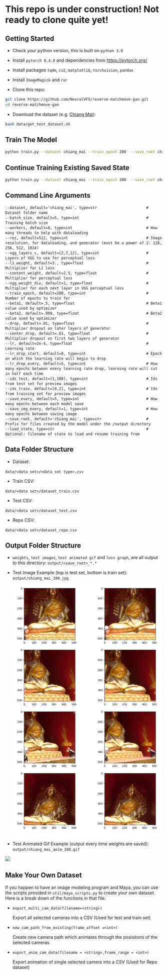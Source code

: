 
# This repo is under construction! Not ready to clone quite yet!


## Getting Started
- Check your python version, this is built on `python 3.6`
- Install `pytorch 0.4.0` and dependencies from https://pytorch.org/
- Install packages `tqdm`, `cv2`, `matplotlib`, `torchvision`, `pandas`
- Install `ImageMagick` and `rar`

- Clone this repo:
```bash
git clone https://github.com/NeuralVFX/reverse-matchmove-gan.git
cd reverse-matchmove-gan
```
- Download the dataset (e.g. [Chiang Mai](http://neuralvfx.com/datasets/reverse_matchmove/chiang_mai.rar)):
```bash
bash data/get_test_dataset.sh
```

## Train The Model
```bash
python train.py --dataset chiang_mai --train_epoch 200  --save_root chiang_mai
```

## Continue Training Existing Saved State
```bash
python train.py --dataset chiang_mai --train_epoch 200  --save_root chiang_mai --load_state output/chiang_mai_3.json
```

## Command Line Arguments
```
--dataset, default='chiang_mai', type=str                      # Dataset folder name
--batch_size, default=5, type=int                              # Training batch size
--workers, default=8, type=int                                 # How many threads to help with dataloading
--res, default=512, type=int                                   # Image resolution, for dataloading, and generator (must be a power of 2: 128, 256, 512, 1024)
--vgg_layers_c, default=[2,7,12], type=int                     # Layers of VGG to use for perceptual loss
--l1_weight, default=3., type=float                            # Multiplier for L1 loss
--content_weight, default=2.5, type=float                      # Multiplier for perceptual loss
--vgg_weight_div, default=1, type=float                        # Multiplier for each next layer in VGG perceptual loss
--train_epoch, default=200, type=int                           # Number of epochs to train for
--beta1, default=.5, type=float                                # Beta1 value used by optimizer
--beta2, default=.999, type=float                              # Beta2 value used by optimizer
--drop, default=.01, type=float                                # Multiplier dropout on later layers of generator
--center_drop, default=.01, type=float                         # Multiplier dropout on first two layers of generator
--lr, default=2e-4, type=float                                 # Learning rate
--lr_drop_start, default=0, type=int                           # Epoch on which the learning rate will begin to drop
--lr_drop_every, default=5, type=int                           # How many epochs between every learning rate drop, learning rate will cut in half each time
--ids_test, default=[1,100], type=int                          # Ids from test set for preview images
--ids_train, default=[0,2], type=int                           # Ids from training set for preview images
--save_every, default=5, type=int                              # How many epochs between each model save
--save_img_every, default=1, type=int                          # How many epochs between saving image
--save_root, default='chiang_mai', type=str                    # Prefix for files created by the model under the /output directory
--load_state, type=str                                         # Optional: filename of state to load and resume training from
```

## Data Folder Structure

- Dataset:

`data/<data set>/<data set type>.csv`

- Train CSV:

`data/<data set>/dataset_train.csv`

- Test CSV:

`data/<data set>/dataset_test.csv`

- Repo CSV:

`data/<data set>/dataset_repo.csv`

## Output Folder Structure

- `weights`, `test images`, `test animated gif` and `loss graph`, are all output to this directory: `output/<save_root>_*.*`

- Test Image Example (top is test set, bottom is train set): `output/chiang_mai_100.jpg`
![](output/chiang_mai_100.jpg)

- Test Animated Gif Example (output every time weights are saved): `output/chiang_mai_anim_100.gif`

![](examples/anim_example.gif)

## Make Your Own Dataset

If you happen to have an image modeling program and Maya, you can use the scripts provided in `util/maya_scripts.py` to create your own dataset. Here is a break down of the functions in that file:

- `export_multi_cam_data(filename=<string>)`
  
  Export all selected cameras into a CSV (Used for test and train set)

- `new_cam_path_from_existing(frame_offset =<int>)`
  
  Create new camera path which animates through the posisitons of the selected cameras
  
- `export_anim_cam_data(filename = <string>,frame_range = <int>)`
  
  Export animation of single selected camera into a CSV (Used for Repo dataset)

